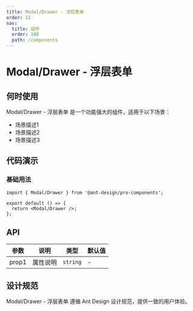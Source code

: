 ```yaml
---
title: Modal/Drawer - 浮层表单
order: 12
nav:
  title: 组件
  order: 100
  path: /components
---
```


# Modal/Drawer - 浮层表单

## 何时使用

Modal/Drawer - 浮层表单 是一个功能强大的组件，适用于以下场景：

- 场景描述1
- 场景描述2
- 场景描述3

## 代码演示

### 基础用法

```tsx
import { Modal/Drawer } from '@ant-design/pro-components';

export default () => {
  return <Modal/Drawer />;
};
```

## API

| 参数  | 说明     | 类型     | 默认值 |
| ----- | -------- | -------- | ------ |
| prop1 | 属性说明 | `string` | -      |

## 设计规范

Modal/Drawer - 浮层表单 遵循 Ant Design 设计规范，提供一致的用户体验。
